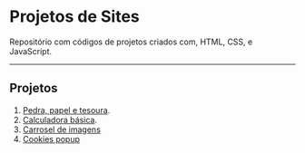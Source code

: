 # Projetos de Sites
Repositório com códigos de projetos criados com, HTML, CSS, e JavaScript.

---

## Projetos

1. [Pedra, papel e tesoura](https://github.com/SkyG0D/projetos-js/tree/master/rock-paper-scissor).
2. [Calculadora básica](https://github.com/SkyG0D/projetos-js/tree/master/calculadora).
3. [Carrosel de imagens](https://github.com/SkyG0D/projetos-js/tree/master/carrousel)
4. [Cookies popup](https://github.com/SkyG0D/projetos-js/tree/master/cookies-popup)